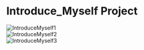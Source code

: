 # Introduce_Myself Project

![IntroduceMyself1](https://user-images.githubusercontent.com/109140000/233766391-0911294c-0fba-46e4-b7c6-640dbcb82e36.png)  
![IntroduceMyself2](https://user-images.githubusercontent.com/109140000/233766383-d37e43a5-16fb-41af-8497-1c58845ec8e1.png)  
![IntroduceMyself3](https://user-images.githubusercontent.com/109140000/233766378-bfc8954e-c485-4123-82c9-0a5c5991879d.png)  
